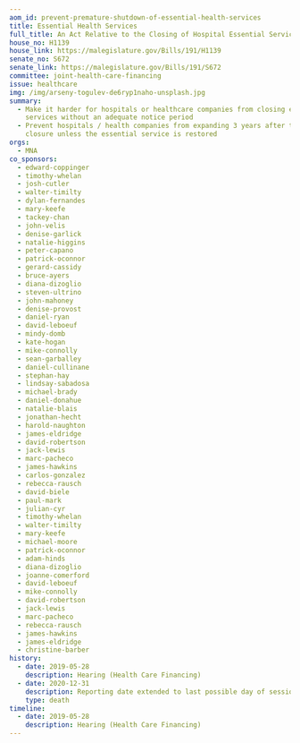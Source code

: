 ```yaml
---
aom_id: prevent-premature-shutdown-of-essential-health-services
title: Essential Health Services
full_title: An Act Relative to the Closing of Hospital Essential Services
house_no: H1139
house_link: https://malegislature.gov/Bills/191/H1139
senate_no: S672
senate_link: https://malegislature.gov/Bills/191/S672
committee: joint-health-care-financing
issue: healthcare
img: /img/arseny-togulev-de6ryp1naho-unsplash.jpg
summary:
  - Make it harder for hospitals or healthcare companies from closing essential
    services without an adequate notice period
  - Prevent hospitals / health companies from expanding 3 years after the
    closure unless the essential service is restored
orgs:
  - MNA
co_sponsors:
  - edward-coppinger
  - timothy-whelan
  - josh-cutler
  - walter-timilty
  - dylan-fernandes
  - mary-keefe
  - tackey-chan
  - john-velis
  - denise-garlick
  - natalie-higgins
  - peter-capano
  - patrick-oconnor
  - gerard-cassidy
  - bruce-ayers
  - diana-dizoglio
  - steven-ultrino
  - john-mahoney
  - denise-provost
  - daniel-ryan
  - david-leboeuf
  - mindy-domb
  - kate-hogan
  - mike-connolly
  - sean-garballey
  - daniel-cullinane
  - stephan-hay
  - lindsay-sabadosa
  - michael-brady
  - daniel-donahue
  - natalie-blais
  - jonathan-hecht
  - harold-naughton
  - james-eldridge
  - david-robertson
  - jack-lewis
  - marc-pacheco
  - james-hawkins
  - carlos-gonzalez
  - rebecca-rausch
  - david-biele
  - paul-mark
  - julian-cyr
  - timothy-whelan
  - walter-timilty
  - mary-keefe
  - michael-moore
  - patrick-oconnor
  - adam-hinds
  - diana-dizoglio
  - joanne-comerford
  - david-leboeuf
  - mike-connolly
  - david-robertson
  - jack-lewis
  - marc-pacheco
  - rebecca-rausch
  - james-hawkins
  - james-eldridge
  - christine-barber
history:
  - date: 2019-05-28
    description: Hearing (Health Care Financing)
  - date: 2020-12-31
    description: Reporting date extended to last possible day of session
    type: death
timeline:
  - date: 2019-05-28
    description: Hearing (Health Care Financing)
---
```

